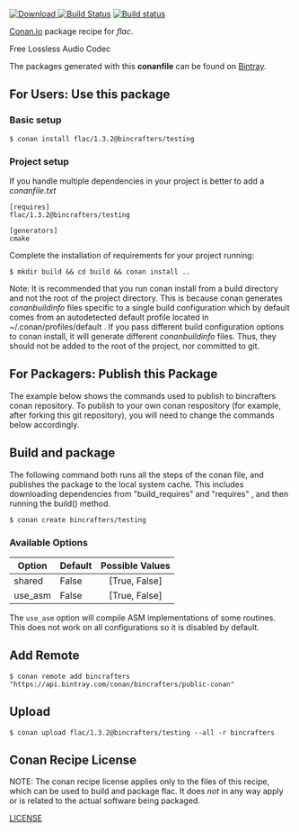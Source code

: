 [![Download](https://api.bintray.com/packages/bincrafters/public-conan/flac%3Abincrafters/images/download.svg) ](https://bintray.com/bincrafters/public-conan/flac%3Abincrafters/_latestVersion)
[![Build Status](https://travis-ci.org/bincrafters/conan-flac.svg?branch=testing%2F1.3.2)](https://travis-ci.org/bincrafters/conan-flac)
[![Build status](https://ci.appveyor.com/api/projects/status/github/bincrafters/conan-flac?branch=testing%2F1.3.2&svg=true)](https://ci.appveyor.com/project/bincrafters/conan-flac)

[Conan.io](https://conan.io) package recipe for *flac*.

Free Lossless Audio Codec 

The packages generated with this **conanfile** can be found on [Bintray](https://bintray.com/bincrafters/public-conan/flac%3Abincrafters).

## For Users: Use this package

### Basic setup

    $ conan install flac/1.3.2@bincrafters/testing

### Project setup

If you handle multiple dependencies in your project is better to add a *conanfile.txt*

    [requires]
    flac/1.3.2@bincrafters/testing

    [generators]
    cmake

Complete the installation of requirements for your project running:

    $ mkdir build && cd build && conan install ..

Note: It is recommended that you run conan install from a build directory and not the root of the project directory.  This is because conan generates *conanbuildinfo* files specific to a single build configuration which by default comes from an autodetected default profile located in ~/.conan/profiles/default .  If you pass different build configuration options to conan install, it will generate different *conanbuildinfo* files.  Thus, they should not be added to the root of the project, nor committed to git.

## For Packagers: Publish this Package

The example below shows the commands used to publish to bincrafters conan repository. To publish to your own conan respository (for example, after forking this git repository), you will need to change the commands below accordingly.

## Build and package

The following command both runs all the steps of the conan file, and publishes the package to the local system cache.  This includes downloading dependencies from "build_requires" and "requires" , and then running the build() method.

    $ conan create bincrafters/testing


### Available Options
| Option        | Default | Possible Values  |
| ------------- |:----------------- |:------------:|
| shared      | False |  [True, False] |
| use_asm      | False |  [True, False] |

The `use_asm` option will compile ASM implementations of some routines. This does not work on all configurations so it is disabled by default.

## Add Remote

    $ conan remote add bincrafters "https://api.bintray.com/conan/bincrafters/public-conan"

## Upload

    $ conan upload flac/1.3.2@bincrafters/testing --all -r bincrafters


## Conan Recipe License

NOTE: The conan recipe license applies only to the files of this recipe, which can be used to build and package flac.
It does *not* in any way apply or is related to the actual software being packaged.

[LICENSE](git@github.com:sztomi/conan-flac.git/blob/testing/1.3.2/LICENSE.md)
